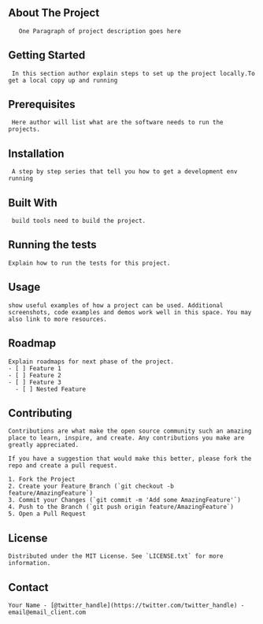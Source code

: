 
## About The Project
       One Paragraph of project description goes here



## Getting Started
     
     In this section author explain steps to set up the project locally.To get a local copy up and running
     
## Prerequisites
  
     Here author will list what are the software needs to run the projects.

## Installation
 
     A step by step series that tell you how to get a development env running
   
## Built With

     build tools need to build the project.

## Running the tests

    Explain how to run the tests for this project.

## Usage

    show useful examples of how a project can be used. Additional screenshots, code examples and demos work well in this space. You may also link to more resources.

## Roadmap

    Explain roadmaps for next phase of the project.
    - [ ] Feature 1
    - [ ] Feature 2
    - [ ] Feature 3
      - [ ] Nested Feature

## Contributing

    Contributions are what make the open source community such an amazing place to learn, inspire, and create. Any contributions you make are greatly appreciated.

    If you have a suggestion that would make this better, please fork the repo and create a pull request.

    1. Fork the Project
    2. Create your Feature Branch (`git checkout -b feature/AmazingFeature`)
    3. Commit your Changes (`git commit -m 'Add some AmazingFeature'`)
    4. Push to the Branch (`git push origin feature/AmazingFeature`)
    5. Open a Pull Request

## License

    Distributed under the MIT License. See `LICENSE.txt` for more information.

## Contact

    Your Name - [@twitter_handle](https://twitter.com/twitter_handle) - email@email_client.com
